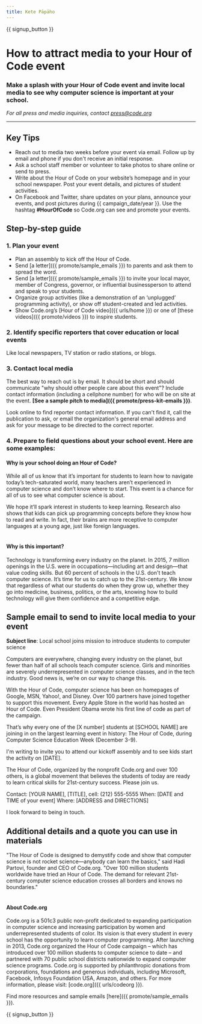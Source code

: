 ```yaml
---
title: Kete Pāpāho
---
```


{{ signup_button }}

# How to attract media to your Hour of Code event

### Make a splash with your Hour of Code event and invite local media to see why computer science is important at your school.

*For all press and media inquiries, contact <press@code.org>*

* * *

## Key Tips

- Reach out to media two weeks before your event via email. Follow up by email and phone if you don't receive an initial response.
- Ask a school staff member or volunteer to take photos to share online or send to press.
- Write about the Hour of Code on your website’s homepage and in your school newspaper. Post your event details, and pictures of student activities.
- On Facebook and Twitter, share updates on your plans, announce your events, and post pictures during {{ campaign_date/year }}. Use the hashtag **#HourOfCode** so Code.org can see and promote your events.

## Step-by-step guide

### 1. Plan your event

- Plan an assembly to kick off the Hour of Code.
- Send [a letter]({{ promote/sample_emails }}) to parents and ask them to spread the word.
- Send [a letter]({{ promote/sample_emails }}) to invite your local mayor, member of Congress, governor, or influential businessperson to attend and speak to your students.
- Organize group activities (like a demonstration of an ‘unplugged’ programming activity), or show off student-created and led activities.
- Show Code.org’s [Hour of Code video]({{ urls/home }}) or one of [these videos]({{ promote/videos }}) to inspire students. <br />

### 2. Identify specific reporters that cover education or local events

Like local newspapers, TV station or radio stations, or blogs. <br />

### 3. Contact local media

The best way to reach out is by email. It should be short and should communicate "why should other people care about this event"? Include contact information (including a cellphone number) for who will be on site at the event. **[See a sample pitch to media]({{ promote/press-kit-emails }})**.

Look online to find reporter contact information. If you can't find it, call the publication to ask, or email the organization's general email address and ask for your message to be directed to the correct reporter. <br />

### 4. Prepare to field questions about your school event. Here are some examples:

#### Why is your school doing an Hour of Code?

While all of us know that it’s important for students to learn how to navigate today’s tech-saturated world, many teachers aren’t experienced in computer science and don’t know where to start. This event is a chance for all of us to see what computer science is about.

We hope it’ll spark interest in students to keep learning. Research also shows that kids can pick up programming concepts before they know how to read and write. In fact, their brains are more receptive to computer languages at a young age, just like foreign languages. <br /> <br />

#### Why is this important?

Technology is transforming every industry on the planet. In 2015, 7 million openings in the U.S. were in occupations—including art and design—that value coding skills. But 60 percent of schools in the U.S. don't teach computer science. It’s time for us to catch up to the 21st-century. We know that regardless of what our students do when they grow up, whether they go into medicine, business, politics, or the arts, knowing how to build technology will give them confidence and a competitive edge. <br />

<a id="sample-emails"></a>

## Sample email to send to invite local media to your event

**Subject line**: Local school joins mission to introduce students to computer science

Computers are everywhere, changing every industry on the planet, but fewer than half of all schools teach computer science. Girls and minorities are severely underrepresented in computer science classes, and in the tech industry. Good news is, we’re on our way to change this.

With the Hour of Code, computer science has been on homepages of Google, MSN, Yahoo!, and Disney. Over 100 partners have joined together to support this movement. Every Apple Store in the world has hosted an Hour of Code. Even President Obama wrote his first line of code as part of the campaign.

That’s why every one of the [X number] students at [SCHOOL NAME] are joining in on the largest learning event in history: The Hour of Code, during Computer Science Education Week (December 3-9).

I'm writing to invite you to attend our kickoff assembly and to see kids start the activity on [DATE].

The Hour of Code, organized by the nonprofit Code.org and over 100 others, is a global movement that believes the students of today are ready to learn critical skills for 21st-century success. Please join us.

Contact: [YOUR NAME], [TITLE], cell: (212) 555-5555 When: [DATE and TIME of your event] Where: [ADDRESS and DIRECTIONS]

I look forward to being in touch. <br />

## Additional details and a quote you can use in materials

"The Hour of Code is designed to demystify code and show that computer science is not rocket science—anybody can learn the basics," said Hadi Partovi, founder and CEO of Code.org. "Over 100 million students worldwide have tried an Hour of Code. The demand for relevant 21st-century computer science education crosses all borders and knows no boundaries." <br /> <br />

#### About Code.org

Code.org is a 501c3 public non-profit dedicated to expanding participation in computer science and increasing participation by women and underrepresented students of color. Its vision is that every student in every school has the opportunity to learn computer programming. After launching in 2013, Code.org organized the Hour of Code campaign – which has introduced over 100 million students to computer science to date – and partnered with 70 public school districts nationwide to expand computer science programs. Code.org is supported by philanthropic donations from corporations, foundations and generous individuals, including Microsoft, Facebook, Infosys Foundation USA, Amazon, and others. For more information, please visit: [code.org]({{ urls/codeorg }}).

  
Find more resources and sample emails [here]({{ promote/sample_emails }}).

{{ signup_button }}